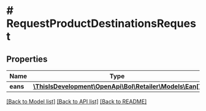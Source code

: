 # # RequestProductDestinationsRequest

## Properties

Name | Type | Description | Notes
------------ | ------------- | ------------- | -------------
**eans** | [**\ThisIsDevelopment\OpenApi\Bol\Retailer\Models\Ean[]**](Ean.md) |  |

[[Back to Model list]](../../README.md#models) [[Back to API list]](../../README.md#endpoints) [[Back to README]](../../README.md)
